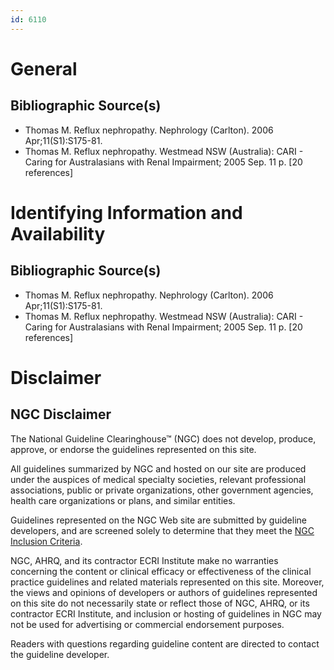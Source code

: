 ```yaml
---
id: 6110
---
```


# General

## Bibliographic Source(s)

- Thomas M. Reflux nephropathy. Nephrology (Carlton). 2006 Apr;11(S1):S175-81.
- Thomas M. Reflux nephropathy. Westmead NSW (Australia): CARI - Caring for Australasians with Renal Impairment; 2005 Sep. 11 p. [20 references]

# Identifying Information and Availability

## Bibliographic Source(s)

- Thomas M. Reflux nephropathy. Nephrology (Carlton). 2006 Apr;11(S1):S175-81.
- Thomas M. Reflux nephropathy. Westmead NSW (Australia): CARI - Caring for Australasians with Renal Impairment; 2005 Sep. 11 p. [20 references]

# Disclaimer

## NGC Disclaimer

The National Guideline Clearinghouse™ (NGC) does not develop, produce, approve, or endorse the guidelines represented on this site.

All guidelines summarized by NGC and hosted on our site are produced under the auspices of medical specialty societies, relevant professional associations, public or private organizations, other government agencies, health care organizations or plans, and similar entities.

Guidelines represented on the NGC Web site are submitted by guideline developers, and are screened solely to determine that they meet the [NGC Inclusion Criteria](/help-and-about/summaries/inclusion-criteria).

NGC, AHRQ, and its contractor ECRI Institute make no warranties concerning the content or clinical efficacy or effectiveness of the clinical practice guidelines and related materials represented on this site. Moreover, the views and opinions of developers or authors of guidelines represented on this site do not necessarily state or reflect those of NGC, AHRQ, or its contractor ECRI Institute, and inclusion or hosting of guidelines in NGC may not be used for advertising or commercial endorsement purposes.

Readers with questions regarding guideline content are directed to contact the guideline developer.

